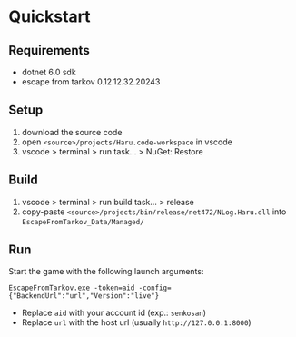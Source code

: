 # Quickstart

## Requirements

- dotnet 6.0 sdk
- escape from tarkov 0.12.12.32.20243

## Setup

1. download the source code
2. open `<source>/projects/Haru.code-workspace` in vscode
3. vscode > terminal > run task... > NuGet: Restore

## Build

1. vscode > terminal > run build task... > release
2. copy-paste `<source>/projects/bin/release/net472/NLog.Haru.dll` into
   `EscapeFromTarkov_Data/Managed/`

## Run

Start the game with the following launch arguments:

```
EscapeFromTarkov.exe -token=aid -config={"BackendUrl":"url","Version":"live"}
```

- Replace `aid` with your account id (exp.: `senkosan`)
- Replace `url` with the host url (usually `http://127.0.0.1:8000`)
